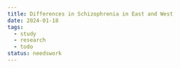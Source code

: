 ```yaml
---
title: Differences in Schizophrenia in East and West
date: 2024-01-18
tags:
  - study
  - research
  - todo
status: needswork
---
```

